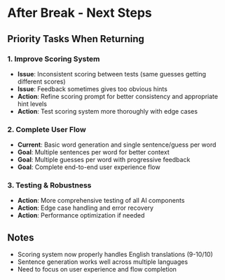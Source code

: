 # After Break - Next Steps

## Priority Tasks When Returning

### 1. Improve Scoring System
- **Issue**: Inconsistent scoring between tests (same guesses getting different scores)
- **Issue**: Feedback sometimes gives too obvious hints
- **Action**: Refine scoring prompt for better consistency and appropriate hint levels
- **Action**: Test scoring system more thoroughly with edge cases

### 2. Complete User Flow
- **Current**: Basic word generation and single sentence/guess per word
- **Goal**: Multiple sentences per word for better context
- **Goal**: Multiple guesses per word with progressive feedback
- **Goal**: Complete end-to-end user experience flow

### 3. Testing & Robustness
- **Action**: More comprehensive testing of all AI components
- **Action**: Edge case handling and error recovery
- **Action**: Performance optimization if needed

## Notes
- Scoring system now properly handles English translations (9-10/10)
- Sentence generation works well across multiple languages
- Need to focus on user experience and flow completion